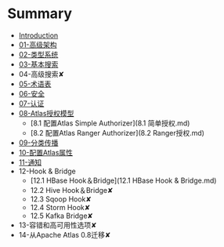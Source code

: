 # Summary

* [Introduction](README.md)
* [01-高级架构​](01.高级架构.md)
* [02-类型系统​](02.类型系统.md)
* [03-基本搜索](03.基本搜索.md)
* 04-高级搜索✘
* [05-术语表​](05.术语.md)
* [06-安全](06.安全.md)
* [07-认证](07.认证.md)
* [08-Atlas授权模型](08.授权模型.md)
    * [8.1 配置Atlas Simple Authorizer](8.1 简单授权.md)
    * [8.2 配置Atlas Ranger Authorizer](8.2 Ranger授权.md)
* [09-分类传播​](09.分类传播.md)
* [10-配置Atlas属性](10.配置Atlas)
* [11-通知](11.通知)
* 12-Hook & Bridge
    - [12.1 HBase Hook＆Bridge](12.1 HBase Hook & Bridge.md)
    - 12.2 Hive Hook＆Bridge✘
    - 12.3 Sqoop Hook✘
    - 12.4 Storm Hook✘
    - 12.5 Kafka Bridge✘
* 13-容错和高可用性选项✘
* 14-从Apache Atlas 0.8迁移✘
